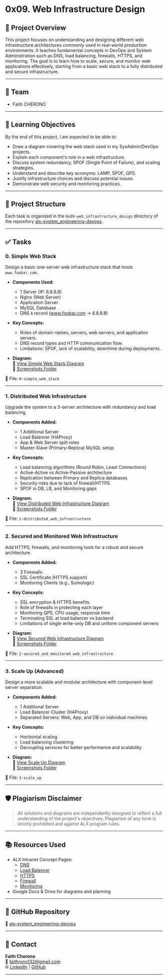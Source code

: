 # 0x09. Web Infrastructure Design

## 📌 Project Overview

This project focuses on understanding and designing different web infrastructure architectures commonly used in real-world production environments. It teaches fundamental concepts in DevOps and System Administration such as DNS, load balancing, firewalls, HTTPS, and monitoring. The goal is to learn how to scale, secure, and monitor web applications effectively, starting from a basic web stack to a fully distributed and secure infrastructure.

---

## 👤 Team

- Faith CHERONO

---

## 🧠 Learning Objectives

By the end of this project, I am expected to be able to:

- Draw a diagram covering the web stack used in my SysAdmin/DevOps projects.
- Explain each component's role in a web infrastructure.
- Discuss system redundancy, SPOF (Single Point of Failure), and scaling strategies.
- Understand and describe key acronyms: LAMP, SPOF, QPS.
- Justify infrastructure choices and discuss potential issues.
- Demonstrate web security and monitoring practices.

---

## 📁 Project Structure

Each task is organized in the `0x09-web_infrastructure_design` directory of the repository [alx-system_engineering-devops](https://github.com/YourGitHubUsername/alx-system_engineering-devops).

---

## ✅ Tasks

### 0. Simple Web Stack

Design a basic one-server web infrastructure stack that hosts `www.foobar.com`.

- **Components Used:**
  - 1 Server (IP: 8.8.8.8)
  - Nginx (Web Server)
  - Application Server
  - MySQL Database
  - DNS `A` record (www.foobar.com → 8.8.8.8)

- **Key Concepts:**
  - Roles of domain names, servers, web servers, and application servers.
  - DNS record types and HTTP communication flow.
  - Limitations: SPOF, lack of scalability, downtime during deployments.

- **Diagram:**  
  📎 [View Simple Web Stack Diagram](https://docs.google.com/document/d/1cCbR_UPVVjIwuatH3AQZgwSZoWH6jFbFew7UL3yrsaU/edit?usp=sharing)  
  📁 [Screenshots Folder](https://drive.google.com/drive/folders/1-iRfFOMO0bJ74D4T-DAawBI2Mfg8GpIj)

📄 File: `0-simple_web_stack`

---

### 1. Distributed Web Infrastructure

Upgrade the system to a 3-server architecture with redundancy and load balancing.

- **Components Added:**
  - 1 Additional Server
  - Load Balancer (HAProxy)
  - App & Web Server split roles
  - Master-Slave (Primary-Replica) MySQL setup

- **Key Concepts:**
  - Load balancing algorithms (Round Robin, Least Connections)
  - Active-Active vs Active-Passive architecture
  - Replication between Primary and Replica databases
  - Security risks due to lack of firewall/HTTPS
  - SPOF in DB, LB, and Monitoring gaps

- **Diagram:**  
  📎 [View Distributed Web Infrastructure Diagram](https://docs.google.com/document/d/1UXwWXXZLslwofwNbROC5HJ8jX1B4b1pn9XyBo6onbfw/edit?usp=sharing)  
  📁 [Screenshots Folder](https://drive.google.com/drive/folders/1-iRfFOMO0bJ74D4T-DAawBI2Mfg8GpIj)

📄 File: `1-distributed_web_infrastructure`

---

### 2. Secured and Monitored Web Infrastructure

Add HTTPS, firewalls, and monitoring tools for a robust and secure architecture.

- **Components Added:**
  - 3 Firewalls
  - SSL Certificate (HTTPS support)
  - Monitoring Clients (e.g., Sumologic)

- **Key Concepts:**
  - SSL encryption & HTTPS benefits
  - Role of firewalls in protecting each layer
  - Monitoring QPS, CPU usage, response time
  - Terminating SSL at load balancer vs backend
  - Limitations of single write-only DB and uniform component servers

- **Diagram:**  
  📎 [View Secured Web Infrastructure Diagram](https://docs.google.com/document/d/1bFUObMxYXrvdNbE1hwYWTLjiCK5be79ec6QP6Y-pxWg/edit?usp=sharing)  
  📁 [Screenshots Folder](https://drive.google.com/drive/folders/1-iRfFOMO0bJ74D4T-DAawBI2Mfg8GpIj)

📄 File: `2-secured_and_monitored_web_infrastructure`

---

### 3. Scale Up (Advanced)

Design a more scalable and modular architecture with component-level server separation.

- **Components Added:**
  - 1 Additional Server
  - Load Balancer Cluster (HAProxy)
  - Separated Servers: Web, App, and DB on individual machines

- **Key Concepts:**
  - Horizontal scaling
  - Load balancing clustering
  - Decoupling services for better performance and scalability

- **Diagram:**  
  📎 [View Scale Up Diagram](https://docs.google.com/document/d/1ViRcrfnEqdzojRH0d_zHgT4YMw4WiTENkrRmEvDDJFY/edit?usp=sharing)  
  📁 [Screenshots Folder](https://drive.google.com/drive/folders/1-iRfFOMO0bJ74D4T-DAawBI2Mfg8GpIj)

📄 File: `3-scale_up`

---

## 🛡️ Plagiarism Disclaimer

> All solutions and diagrams are independently designed to reflect a full understanding of the project's objectives. Plagiarism of any form is strictly prohibited and against ALX program rules.

---

## 📚 Resources Used

- ALX Intranet Concept Pages:
  - [DNS](https://intranet.alxswe.com/concepts/12)
  - [Load Balancer](https://intranet.alxswe.com/concepts/46)
  - [HTTPS](https://intranet.alxswe.com/concepts/64)
  - [Firewall](https://intranet.alxswe.com/concepts/71)
  - [Monitoring](https://intranet.alxswe.com/concepts/54)
- Google Docs & Drive for diagrams and planning

---

## 📌 GitHub Repository

🔗 [alx-system_engineering-devops](https://github.com/YourGitHubUsername/alx-system_engineering-devops)

---

## 💬 Contact

**Faith Cherono**  
📧 faithrono132@gmail.com  
🌐 [LinkedIn](https://www.linkedin.com/in/faith-cherono/) | [GitHub](https://github.com/FaithRono)

---
